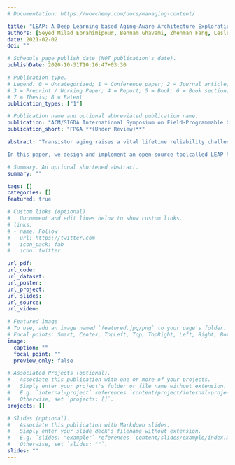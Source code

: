 ```yaml
---
# Documentation: https://wowchemy.com/docs/managing-content/

title: "LEAP: A Deep Learning based Aging-Aware Architecture Exploration Framework for FPGAs"
authors: [Seyed Milad Ebrahimipour, Behnam Ghavami, Zhenman Fang, Lesley Shannon]
date: 2021-02-02
doi: ""

# Schedule page publish date (NOT publication's date).
publishDate: 2020-10-31T10:16:47+03:30

# Publication type.
# Legend: 0 = Uncategorized; 1 = Conference paper; 2 = Journal article;
# 3 = Preprint / Working Paper; 4 = Report; 5 = Book; 6 = Book section;
# 7 = Thesis; 8 = Patent
publication_types: ["1"]

# Publication name and optional abbreviated publication name.
publication: "ACM/SIGDA International Symposium on Field-Programmable Gate Arrays"
publication_short: "FPGA **(Under Review)**"

abstract: "Transistor aging raises a vital lifetime reliability challenge for FPGAdevices in advanced technology nodes, which could lead to theperformance loss or timing failure of FPGA designs over the time.Most existing studies use transistor-level simulation to analyze theaging impact on FPGA architecture choices, which is impracticalfor modern FPGAs that have billions of transistors.

In this paper, we design and implement an open-source toolcalled LEAP to enable the aging-aware FPGA architecture explo-ration. The core idea of LEAP is to efficiently model the aging-induced delay degradation at the coarse-grained FPGA basic blocklevel using deep neural networks (DNNs), while achieving almostthe same accuracy as the transistor-level simulation. For each typeof the FPGA basic block such as LUT and DSP, we first characterizeits accurate delay degradation via transistor-level SPICE simula-tion under a versatile set of aging factors from the FPGA fabricand in-field operation. Then we train one DNN model for eachblock type to learn the relation between its delay degradation andaging factors. Moreover, we integrate our DNN models into thewidely used Verilog-to-Routing (VTR 8) toolflow and generate theaging-aware FPGA architecture file. Finally, we develop the aging-aware static timing analysis to support analyzing the aging impacton the entire FPGA circuit. Experimental results demonstrate thatLEAP can predict the delay degradation of FPGA blocks more than104x to107x faster than transistor-level SPICE simulation, with themaximum prediction error of less than 0.7%. Case studies are con-ducted to demonstrate that an FPGA architect can leverage LEAP toexplore better aging-aware FPGA architectures and an end-usercan leverage LEAP to better protect the FPGA design against agingwith accurate timing guardband. **(Under Review)**"

# Summary. An optional shortened abstract.
summary: ""

tags: []
categories: []
featured: true

# Custom links (optional).
#   Uncomment and edit lines below to show custom links.
# links:
# - name: Follow
#   url: https://twitter.com
#   icon_pack: fab
#   icon: twitter

url_pdf:
url_code:
url_dataset:
url_poster:
url_project:
url_slides:
url_source:
url_video:

# Featured image
# To use, add an image named `featured.jpg/png` to your page's folder. 
# Focal points: Smart, Center, TopLeft, Top, TopRight, Left, Right, BottomLeft, Bottom, BottomRight.
image:
  caption: ""
  focal_point: ""
  preview_only: false

# Associated Projects (optional).
#   Associate this publication with one or more of your projects.
#   Simply enter your project's folder or file name without extension.
#   E.g. `internal-project` references `content/project/internal-project/index.md`.
#   Otherwise, set `projects: []`.
projects: []

# Slides (optional).
#   Associate this publication with Markdown slides.
#   Simply enter your slide deck's filename without extension.
#   E.g. `slides: "example"` references `content/slides/example/index.md`.
#   Otherwise, set `slides: ""`.
slides: ""
---
```

